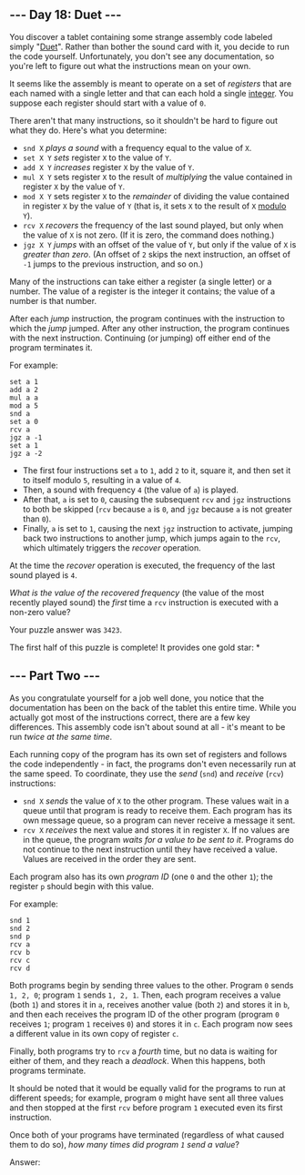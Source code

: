 --- Day 18: Duet ---
--------------------

You discover a tablet containing some strange assembly code labeled
simply "[Duet]". Rather than bother the sound card with it, you decide
to run the code yourself. Unfortunately, you don't see any
documentation, so you're left to figure out what the instructions mean
on your own.

It seems like the assembly is meant to operate on a set of *registers*
that are each named with a single letter and that can each hold a single
[integer]. You suppose each register should start with a value of `0`.

There aren't that many instructions, so it shouldn't be hard to figure
out what they do. Here's what you determine:

-   `snd X` *plays a sound* with a frequency equal to the value of `X`.
-   `set X Y` *sets* register `X` to the value of `Y`.
-   `add X Y` *increases* register `X` by the value of `Y`.
-   `mul X Y` sets register `X` to the result of *multiplying* the value
    contained in register `X` by the value of `Y`.
-   `mod X Y` sets register `X` to the *remainder* of dividing the value
    contained in register `X` by the value of `Y` (that is, it sets `X`
    to the result of `X` [modulo] `Y`).
-   `rcv X` *recovers* the frequency of the last sound played, but only
    when the value of `X` is not zero. (If it is zero, the command does
    nothing.)
-   `jgz X Y` *jumps* with an offset of the value of `Y`, but only if
    the value of `X` is *greater than zero*. (An offset of `2` skips the
    next instruction, an offset of `-1` jumps to the previous
    instruction, and so on.)

Many of the instructions can take either a register (a single letter) or
a number. The value of a register is the integer it contains; the value
of a number is that number.

After each *jump* instruction, the program continues with the
instruction to which the *jump* jumped. After any other instruction, the
program continues with the next instruction. Continuing (or jumping) off
either end of the program terminates it.

For example:

    set a 1
    add a 2
    mul a a
    mod a 5
    snd a
    set a 0
    rcv a
    jgz a -1
    set a 1
    jgz a -2

-   The first four instructions set `a` to `1`, add `2` to it, square
    it, and then set it to itself modulo `5`, resulting in a value of
    `4`.
-   Then, a sound with frequency `4` (the value of `a`) is played.
-   After that, `a` is set to `0`, causing the subsequent `rcv` and
    `jgz` instructions to both be skipped (`rcv` because `a` is `0`, and
    `jgz` because `a` is not greater than `0`).
-   Finally, `a` is set to `1`, causing the next `jgz` instruction to
    activate, jumping back two instructions to another jump, which jumps
    again to the `rcv`, which ultimately triggers the *recover*
    operation.

At the time the *recover* operation is executed, the frequency of the
last sound played is `4`.

*What is the value of the recovered frequency* (the value of the most
recently played sound) the *first* time a `rcv` instruction is executed
with a non-zero value?

Your puzzle answer was `3423`.

The first half of this puzzle is complete! It provides one gold star: \*

--- Part Two ---
----------------

As you congratulate yourself for a job well done, you notice that the
documentation has been on the back of the tablet this entire time. While
you actually got most of the instructions correct, there are a few key
differences. This assembly code isn't about sound at all - it's meant to
be run *twice at the same time*.

Each running copy of the program has its own set of registers and
follows the code independently - in fact, the programs don't even
necessarily run at the same speed. To coordinate, they use the *send*
(`snd`) and *receive* (`rcv`) instructions:

-   `snd X` *sends* the value of `X` to the other program. These values
    wait in a queue until that program is ready to receive them. Each
    program has its own message queue, so a program can never receive a
    message it sent.
-   `rcv X` *receives* the next value and stores it in register `X`. If
    no values are in the queue, the program *waits for a value to be
    sent to it*. Programs do not continue to the next instruction until
    they have received a value. Values are received in the order they
    are sent.

Each program also has its own *program ID* (one `0` and the other `1`);
the register `p` should begin with this value.

For example:

    snd 1
    snd 2
    snd p
    rcv a
    rcv b
    rcv c
    rcv d

Both programs begin by sending three values to the other. Program `0`
sends `1, 2, 0`; program `1` sends `1, 2, 1`. Then, each program
receives a value (both `1`) and stores it in `a`, receives another value
(both `2`) and stores it in `b`, and then each receives the program ID
of the other program (program `0` receives `1`; program `1` receives
`0`) and stores it in `c`. Each program now sees a different value in
its own copy of register `c`.

Finally, both programs try to `rcv` a *fourth* time, but no data is
waiting for either of them, and they reach a *deadlock*. When this
happens, both programs terminate.

It should be noted that it would be equally valid for the programs to
run at different speeds; for example, program `0` might have sent all
three values and then stopped at the first `rcv` before program `1`
executed even its first instruction.

Once both of your programs have terminated (regardless of what caused
them to do so), *how many times did program `1` send a value*?

Answer:

  [Duet]: https://en.wikipedia.org/wiki/Duet
  [integer]: https://en.wikipedia.org/wiki/Integer
  [modulo]: https://en.wikipedia.org/wiki/Modulo_operation
